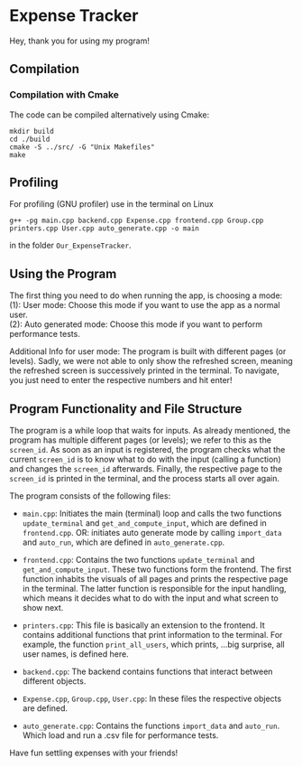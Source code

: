 # Expense Tracker

Hey, thank you for using my program!

## Compilation

### Compilation with Cmake
The code can be compiled alternatively using Cmake:
```
mkdir build
cd ./build 
cmake -S ../src/ -G "Unix Makefiles"
make
```

## Profiling
For profiling (GNU profiler) use in the terminal on Linux
```
g++ -pg main.cpp backend.cpp Expense.cpp frontend.cpp Group.cpp printers.cpp User.cpp auto_generate.cpp -o main
```
in the folder `Our_ExpenseTracker`.


## Using the Program 
The first thing you need to do when running the app, is choosing a mode:   
(1): User mode: Choose this mode if you want to use the app as a normal user.   
(2): Auto generated mode: Choose this mode if you want to perform performance tests.   

Additional Info for user mode: The program is built with different pages (or levels). Sadly, we were not able to only show the refreshed screen, meaning the refreshed screen is successively printed in the terminal. To navigate, you just need to enter the respective numbers and hit enter!

## Program Functionality and File Structure

The program is a while loop that waits for inputs. As already mentioned, the program has multiple different pages (or levels); we refer to this as the ``screen_id``. As soon as an input is registered, the program checks what the current ``screen_id`` is to know what to do with the input (calling a function) and changes the ``screen_id`` afterwards. Finally, the respective page to the ``screen_id`` is printed in the terminal, and the process starts all over again.   

The program consists of the following files:

- ``main.cpp``: Initiates the main (terminal) loop and calls the two functions ``update_terminal`` and ``get_and_compute_input``, which are defined in ``frontend.cpp``. OR: initiates auto generate mode by calling ``import_data`` and ``auto_run``, which are defined in ``auto_generate.cpp``.

- ``frontend.cpp``: Contains the two functions ``update_terminal`` and ``get_and_compute_input``. These two functions form the frontend. The first function inhabits the visuals of all pages and prints the respective page in the terminal. The latter function is responsible for the input handling, which means it decides what to do with the input and what screen to show next.   

- ``printers.cpp``: This file is basically an extension to the frontend. It contains additional functions that print information to the terminal. For example, the function ``print_all_users``, which prints, ...big surprise, all user names, is defined here.

- ``backend.cpp``: The backend contains functions that interact between different objects.

- ``Expense.cpp``, ``Group.cpp``, ``User.cpp``: In these files the respective objects are defined.

- ``auto_generate.cpp``: Contains the functions ``import_data`` and ``auto_run``. Which load and run a .csv file for performance tests.

Have fun settling expenses with your friends!
